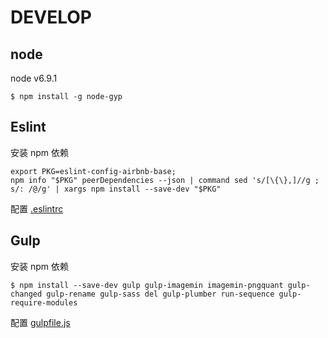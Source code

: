 # DEVELOP

## node

node v6.9.1

```
$ npm install -g node-gyp
```

## Eslint

安装 npm 依赖

```
export PKG=eslint-config-airbnb-base;
npm info "$PKG" peerDependencies --json | command sed 's/[\{\},]//g ; s/: /@/g' | xargs npm install --save-dev "$PKG"
```

配置 [.eslintrc](.eslintrc)

## Gulp

安装 npm 依赖

```
$ npm install --save-dev gulp gulp-imagemin imagemin-pngquant gulp-changed gulp-rename gulp-sass del gulp-plumber run-sequence gulp-require-modules
```

配置 [gulpfile.js](gulpfile.js)
